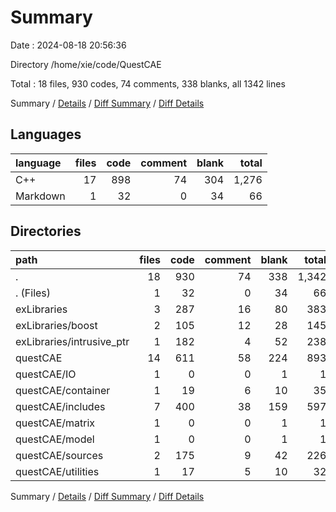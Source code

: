 # Summary

Date : 2024-08-18 20:56:36

Directory /home/xie/code/QuestCAE

Total : 18 files,  930 codes, 74 comments, 338 blanks, all 1342 lines

Summary / [Details](details.md) / [Diff Summary](diff.md) / [Diff Details](diff-details.md)

## Languages
| language | files | code | comment | blank | total |
| :--- | ---: | ---: | ---: | ---: | ---: |
| C++ | 17 | 898 | 74 | 304 | 1,276 |
| Markdown | 1 | 32 | 0 | 34 | 66 |

## Directories
| path | files | code | comment | blank | total |
| :--- | ---: | ---: | ---: | ---: | ---: |
| . | 18 | 930 | 74 | 338 | 1,342 |
| . (Files) | 1 | 32 | 0 | 34 | 66 |
| exLibraries | 3 | 287 | 16 | 80 | 383 |
| exLibraries/boost | 2 | 105 | 12 | 28 | 145 |
| exLibraries/intrusive_ptr | 1 | 182 | 4 | 52 | 238 |
| questCAE | 14 | 611 | 58 | 224 | 893 |
| questCAE/IO | 1 | 0 | 0 | 1 | 1 |
| questCAE/container | 1 | 19 | 6 | 10 | 35 |
| questCAE/includes | 7 | 400 | 38 | 159 | 597 |
| questCAE/matrix | 1 | 0 | 0 | 1 | 1 |
| questCAE/model | 1 | 0 | 0 | 1 | 1 |
| questCAE/sources | 2 | 175 | 9 | 42 | 226 |
| questCAE/utilities | 1 | 17 | 5 | 10 | 32 |

Summary / [Details](details.md) / [Diff Summary](diff.md) / [Diff Details](diff-details.md)